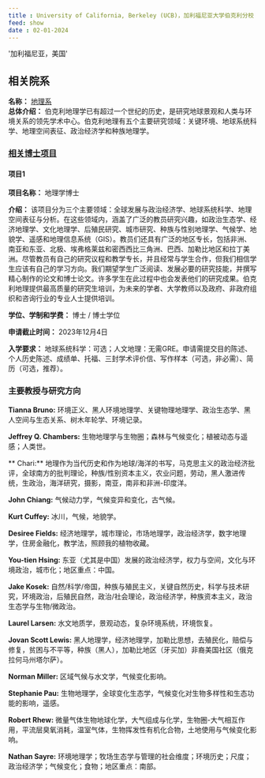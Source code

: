 ```yaml
---
title : University of California, Berkeley (UCB)，加利福尼亚大学伯克利分校
feed: show
date : 02-01-2024
---
```



'加利福尼亚，美国'

## 相关院系
**名称：**  [地理系](https://geography.berkeley.edu/)  
**总体介绍：** 伯克利地理学已有超过一个世纪的历史，是研究地球景观和人类与环境关系的领先学术中心。伯克利地理有五个主要研究领域：关键环境、地球系统科学、地理空间表征、政治经济学和种族地理学。  

### [相关博士项目](https://geography.berkeley.edu/academics/graduate-studies)

#### 项目1

**项目名称：** 地理学博士

**介绍：** 该项目分为三个主要领域：全球发展与政治经济学、地球系统科学、地理空间表征与分析。在这些领域内，涵盖了广泛的教员研究兴趣，如政治生态学、经济地理学、文化地理学、后殖民研究、城市研究、种族与性别地理学、气候学、地貌学、遥感和地理信息系统（GIS）。教员们还具有广泛的地区专长，包括非洲、南亚和东亚、北极、埃弗格莱兹和密西西比三角洲、巴西、加勒比地区和拉丁美洲。尽管教员有自己的研究议程和教学专长，并且经常与学生合作，但我们相信学生应该有自己的学习方向。我们期望学生广泛阅读、发展必要的研究技能，并撰写精心制作的论文和博士论文。许多学生在此过程中也会发表他们的研究成果。伯克利地理提供最高质量的研究生培训，为未来的学者、大学教师以及政府、非政府组织和咨询行业的专业人士提供培训。

**学位、学制和学费：** 博士 / 博士学位

**申请截止时间：** 2023年12月4日

**入学要求：** 地球系统科学：可选；人文地理：无需GRE。申请需提交目的陈述、个人历史陈述、成绩单、托福、三封学术评价信、写作样本（可选，非必需）、简历（可选，推荐）。

### 主要教授与研究方向

**Tianna Bruno:** 环境正义、黑人环境地理学、关键物理地理学、政治生态学、黑人空间与生态关系、树木年轮学、环境记录。

**Jeffrey Q. Chambers:** 生物地理学与生物圈；森林与气候变化；植被动态与遥感；人类世。

** Chari:** 地理作为当代历史和作为地球/海洋的书写，马克思主义的政治经济批评，全球南方的批判理论，种族/性别资本主义，农业问题，劳动，黑人激进传统，生政治，海洋研究，摄影，南亚，南非和非洲-印度洋。

**John Chiang:** 气候动力学，气候变异和变化，古气候。

**Kurt Cuffey:** 冰川，气候，地貌学。

**Desiree Fields:** 经济地理学，城市理论，市场地理学，政治经济学，数字地理学，住房金融化，教学法，照顾我的植物收藏。

**You-tien Hsing:** 东亚（尤其是中国）发展的政治经济学，权力与空间，文化与环境政治，城市化；地区重点：中国。

**Jake Kosek:** 自然/科学/帝国，种族与殖民主义，关键自然历史，科学与技术研究，环境政治，后殖民自然，政治/社会理论，政治经济学，种族资本主义，政治生态学与生物/微政治。

**Laurel Larsen:** 水文地质学，景观动态，复杂环境系统，环境恢复。

**Jovan Scott Lewis:** 黑人地理学，经济地理学，加勒比思想，去殖民化，赔偿与修复，贫困与不平等，种族（黑人），加勒比地区（牙买加）非裔美国社区（俄克拉何马州塔尔萨）。

**Norman Miller:** 区域气候与水文学，气候变化影响。

**Stephanie Pau:** 生物地理学，全球变化生态学，气候变化对生物多样性和生态功能的影响，遥感。

**Robert Rhew:** 微量气体生物地球化学，大气组成与化学，生物圈-大气相互作用，平流层臭氧消耗，温室气体，生物挥发性有机化合物，土地使用与气候变化影响。

**Nathan Sayre:** 环境地理学；牧场生态学与管理的社会维度；环境历史；尺度；政治经济学；气候变化；食物；地区重点：南部。
